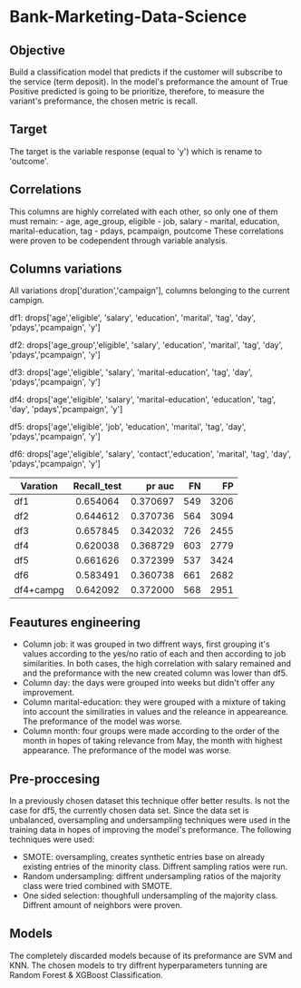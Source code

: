 # Bank-Marketing-Data-Science
## Objective
Build a classification model that predicts if the customer will subscribe to the service (term deposit).
In the model's preformance the amount of True Positive predicted is going to be prioritize, therefore, to measure the variant's preformance, the chosen metric is recall.
## Target
The target is the variable response (equal to 'y') which is rename to 'outcome'.

## Correlations
This columns are highly correlated with each other, so only one of them must remain:
    - age, age_group, eligible
    - job, salary
    - marital, education, marital-education, tag
    - pdays, pcampaign, poutcome
These correlations were proven to be codependent through variable analysis.

## Columns variations
All variations drop['duration','campaign'], columns belonging to the current campign.

df1: drops['age','eligible', 'salary', 'education', 'marital', 'tag', 'day', 'pdays','pcampaign', 'y']

df2: drops['age_group','eligible', 'salary', 'education', 'marital', 'tag', 'day', 'pdays','pcampaign', 'y']

df3: drops['age','eligible', 'salary', 'marital-education', 'tag', 'day', 'pdays','pcampaign', 'y']

df4: drops['age','eligible', 'salary', 'marital-education', 'education', 'tag', 'day', 'pdays','pcampaign', 'y']

df5: drops['age','eligible', 'job', 'education', 'marital', 'tag', 'day', 'pdays','pcampaign', 'y']

df6: drops['age','eligible', 'salary', 'contact','education', 'marital', 'tag', 'day', 'pdays','pcampaign', 'y']


| Varation  | Recall_test | pr auc     | FN   | FP   |
| --------- |:-----------:| ----------:| ----:| ----:|
| df1       | 0.654064    | 0.370697   | 549  | 3206 |
| df2       | 0.644612    | 0.370736   | 564  | 3094 |
| df3       | 0.657845    | 0.342032   | 726  | 2455 |
| df4       | 0.620038    | 0.368729   | 603  | 2779 |
| df5       | 0.661626    | 0.372399   | 537  | 3424 |
| df6       | 0.583491    | 0.360738   | 661  | 2682 |
| df4+campg | 0.642092    | 0.372000   | 568  | 2951 |

## Feautures engineering
- Column job: it was grouped in two diffrent ways, first grouping it's values according to the yes/no ratio of each and then according to job
similarities. In both cases, the high correlation with salary remained and and the preformance with the new created column was lower than df5.
- Column day: the days were grouped into weeks but didn't offer any improvement.
- Column marital-education: they were grouped with a mixture of taking into account the similiraties in values and the releance in appeareance. The preformance of the model was worse.
- Column month: four groups were made according to the order of the month in hopes of taking relevance from May, the month with highest appearance. The preformance of the model was worse.

## Pre-proccesing
In a previously chosen dataset this technique offer better results. Is not the case for df5, the currently chosen data set.
Since the data set is unbalanced, oversampling and undersampling techniques were used in the training data in hopes of improving the model's preformance. The following techniques were used:
- SMOTE: oversampling, creates synthetic entries base on already existing entries of the minority class. Diffrent sampling ratios were run.
- Random undersampling: diffrent undersampling ratios of the majority class were tried combined with SMOTE.
- One sided selection: thoughfull undersampling of the majority class. Diffrent amount of neighbors were proven.

## Models
The completely discarded models because of its preformance are SVM and KNN. The chosen models to try diffrent hyperparameters tunning are Random Forest & XGBoost Classification.
